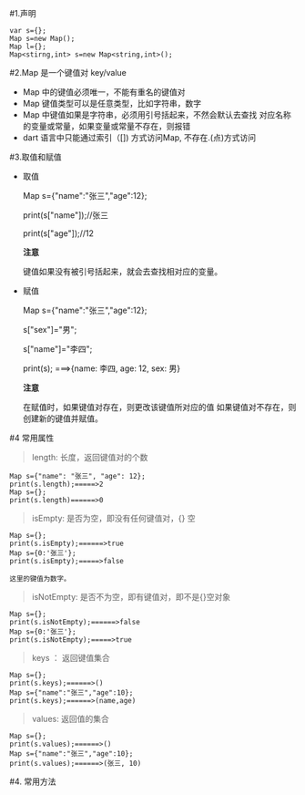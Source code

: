 #1.声明

    var s={};
    Map s=new Map();
    Map l={};
    Map<stirng,int> s=new Map<string,int>();

#2.Map 是一个键值对 key/value 

+ Map 中的键值必须唯一，不能有重名的键值对
+ Map 键值类型可以是任意类型，比如字符串，数字
+ Map 中键值如果是字符串，必须用引号括起来，不然会默认去查找
  对应名称的变量或常量，如果变量或常量不存在，则报错
+ dart 语言中只能通过索引（[]) 方式访问Map, 不存在.(点)方式访问

#3.取值和赋值

+ 取值
  
     Map s={"name":"张三","age":12};

     print(s["name"]);//张三
     
     print(s["age"]);//12
     
     **注意**
     
     键值如果没有被引号括起来，就会去查找相对应的变量。
+ 赋值
  
     Map s={"name":"张三","age":12};

     s["sex"]="男";

     s["name"]="李四";

     print(s);
     ===>{name: 李四, age: 12, sex: 男}

     **注意**

     在赋值时，如果键值对存在，则更改该键值所对应的值
     如果键值对不存在，则创建新的键值并赋值。

#4 常用属性

>length: 长度，返回键值对的个数

    Map s={"name": "张三", "age": 12};
    print(s.length);=====>2
    Map s={};
    print(s.length)======>0

>isEmpty: 是否为空，即没有任何键值对，{} 空

    Map s={};
    print(s.isEmpty);======>true
    Map s={0:'张三'};
    print(s.isEmpty);=====>false

    这里的键值为数字。

>isNotEmpty: 是否不为空，即有键值对，即不是{}空对象

    Map s={};
    print(s.isNotEmpty);======>false
    Map s={0:'张三'};
    print(s.isNotEmpty);=====>true
>keys ： 返回键值集合

    Map s={};
    print(s.keys);======>()
    Map s={"name":"张三","age":10};
    print(s.keys);======>(name,age)

>values: 返回值的集合
    
    Map s={};
    print(s.values);======>()
    Map s={"name":"张三","age":10};
    print(s.values);======>(张三, 10)

#4. 常用方法

>